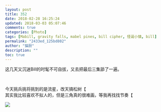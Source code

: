 ```yaml
---
layout: post
title: 352
date: 2018-02-28 16:25:24
updated: 2018-03-03 05:07:46
comments: true
categories: [Photo]
tags: [Mabill, gravity falls, mabel pines, bill cipher, 怪诞小镇, bill]
permalink: "2433ed_125bd802"
author: "猫厨"
description: ""
toc: true
---
```


<p>这几天又沉迷Bill的时髦不可自拔，又去把最后三集舔了一遍。</p> 
<br /> 
<p>今天挑兵挑将挑到的是流星，改天搞松树【<br />其实我比较喜欢不拟人的，但是三角真的很难画，等我再找找节奏【&nbsp;<br /></p>

![](/img/img_cVZNdzJtQk9JV2RwQjlQd3lnQ1RpWGNGeFQ5U0lIa0EySmV0a254ei9nWWNFL1Z0RzluRGhRPT0.jpg)